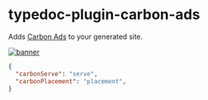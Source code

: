 # typedoc-plugin-carbon-ads

Adds [Carbon Ads](https://carbonads.net) to your generated site.

[![banner](https://carbonads.net/images/carbon.svg)](https://carbonads.net)

```json
{
  "carbonServe": "serve",
  "carbonPlacement": "placement",
}
```
